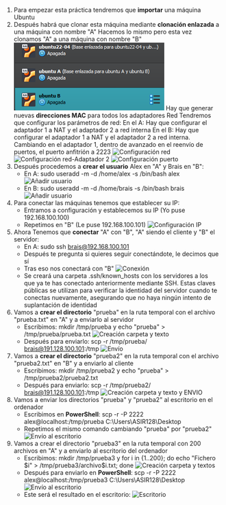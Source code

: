 1. Para empezar esta práctica tendremos que **importar** una máquina Ubuntu
2. Después habrá que clonar esta máquina mediante **clonación enlazada** a una máquina con nombre "A"
Hacemos lo mismo pero esta vez clonamos "A" a una máquina con nombre "B"
    ![Clonado](https://github.com/Brskex/TareasFH/blob/main/tarea_SSH_SCP/imagenes/CLON.png)
Hay que generar nuevas **direcciones MAC** para todos los adaptadores Red
Tendremos que configurar los parámetros de red:
    En el A: Hay que configurar el adaptador 1 a NAT y el adaptador 2 a red interna
    En el B: Hay que configurar el adaptador 1 a NAT y el adaptador 2 a red interna. Cambiando en el adaptador 1, dentro de avanzado en el reenvío de puertos, el puerto anfitrión a 2223
    ![Configuración red](/imagenes/RED.png)
    ![Configuración red-Adaptador 2](/imagenes/RED2.png)
    ![Configuración puerto](/imagenes/PUERTO.png)
3. Después procedemos a **crear el usuario** Alex en "A" y Brais en "B":
    - En A: sudo useradd -m -d /home/alex -s /bin/bash alex
    ![Añadir usuario](/imagenes/ALEX.png) 
    - En B: sudo useradd -m -d /home/brais -s /bin/bash brais 
    ![Añadir usuario](/imagenes/BRAIS.png) 
4. Para conectar las máquinas tenemos que establecer su IP:
    - Entramos a configuración y establecemos su IP (Yo puse 192.168.100.100)
    - Repetimos en "B" (Le puse 192.168.100.101)
    ![Configuración IP](/imagenes/IP.png) 
4. Ahora Tenemos que **conectar** "A" con "B", "A" siendo el cliente y "B" el servidor:
    - En A: sudo ssh brais@192.168.100.101
    - Después te pregunta si quieres seguir conectándote, le decimos que sí
    - Tras eso nos conectará con "B"
    ![Conexión](/imagenes/CONEXIÓN.png) 
    - Se creará una carpeta .ssh/known_hosts con los servidores a los que ya te has conectado anteriormente mediante SSH. Estas claves públicas se utilizan para verificar la identidad del servidor cuando te conectas nuevamente, asegurando que no haya ningún intento de suplantación de identidad
5.  Vamos a **crear el directorio** "prueba" en la ruta temporal con el archivo "prueba.txt" en "A" y a enviarlo al servidor
    - Escribimos: mkdir /tmp/prueba y echo "prueba" > /tmp/prueba/prueba.txt
    ![Creación carpeta y texto](/imagenes/PRUEBA.png) 
    - Después para enviarlo: scp -r /tmp/prueba/ brais@191.128.100.101:/tmp
    ![Envío](/imagenes/ENVIO-PRUEBA.png)
6.  Vamos a **crear el directorio** "prueba2" en la ruta temporal con el archivo "prueba2.txt" en "B" y a enviarlo al cliente
    - Escribimos: mkdir /tmp/prueba2 y echo "prueba" > /tmp/prueba2/prueba2.txt
    - Después para enviarlo: scp -r /tmp/prueba2/ brais@191.128.100.101:/tmp
    ![Creación carpeta y texto y ENVIO](/imagenes/PRUEBA2-Y-ENVIO.png)
7.  Vamos a enviar los directorios "prueba" y "prueba2" al escritorio en el ordenador
    - Escribimos en **PowerShell**: scp -r -P 2222 alex@localhost:/tmp/prueba C:\Users\ASIR128\Desktop
    - Repetimos el mismo comando cambiando "prueba" por "prueba2"
    ![Envío al escritorio](/imagenes/PRUEBA1-2-ESCRITORIO.png)
8.  Vamos a crear el directorio "prueba3" en la ruta temporal con 200 archivos en "A" y a enviarlo al escritorio del ordenador
    - Escribimos: mkdir /tmp/prueba3 y for i in {1..200}; do echo "Fichero $i" > /tmp/prueba3/archivo$i.txt; done
    ![Creación carpeta y textos](/imagenes/PRUEBA3.png)
    - Después para enviarlo en **PowerShell**: scp -r -P 2222 alex@localhost:/tmp/prueba3 C:\Users\ASIR128\Desktop
    ![Envío al escritorio](/imagenes/PRUEBA3-ESCRITORIO.png)
    - Este será el resultado en el escritorio:
    ![Escritorio](/imagenes/ESCRITORIO-TODO.png)
